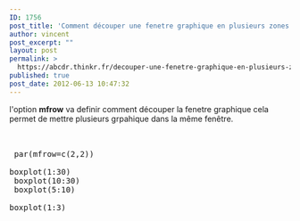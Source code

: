 ```yaml
---
ID: 1756
post_title: 'Comment découper une fenetre graphique en plusieurs zones ? : mfrow'
author: vincent
post_excerpt: ""
layout: post
permalink: >
  https://abcdr.thinkr.fr/decouper-une-fenetre-graphique-en-plusieurs-zone/
published: true
post_date: 2012-06-13 10:47:32
---
```

l'option <strong>mfrow</strong> va definir comment découper la fenetre graphique cela permet de mettre plusieurs grpahique dans la même fenêtre.<br /><br /> <pre><br /> par(mfrow=c(2,2)) <br />boxplot(1:30)<br /> boxplot(10:30)<br /> boxplot(5:10)<br /> boxplot(1:3)<br /> </pre>